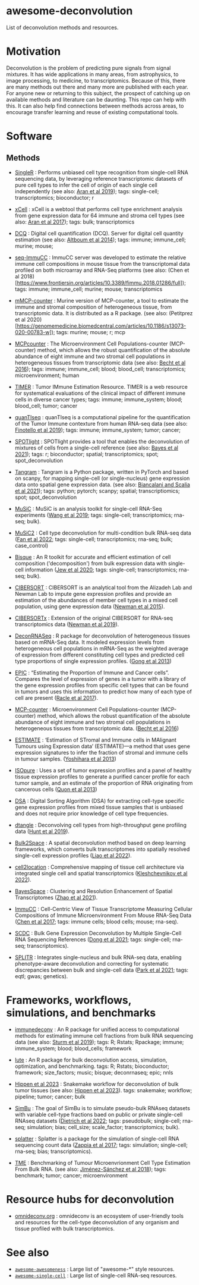 # awesome-deconvolution

List of deconvolution methods and resources.

# Motivation

Deconvolution is the problem of predicting pure signals from signal mixtures. It has wide applications in many areas, from astrophysics, to image processing, to medicine, to transcriptomics. Because of this,
there are many methods out there and many more are published with each year. For anyone new or returning
to this subject, the prospect of catching up on available methods and literature can be daunting. This
repo can help with this. It can also help find connections between methods across areas, to encourage
transfer learning and reuse of existing computational tools.

# Software

## Methods

* [SingleR](https://bioconductor.org/packages/release/bioc/html/SingleR.html) : Performs unbiased cell type recognition from single-cell RNA sequencing data, by leveraging reference transcriptomic datasets of pure cell types to infer the cell of origin of each single cell independently (see also: [Aran et al 2019](https://www.nature.com/articles/s41590-018-0276-y)); tags: single-cell; transcriptomics; bioconductor; r

* [xCell](https://xcell.ucsf.edu/) : xCell is a webtool that performs cell type enrichment analysis from gene expression data for 64 immune and stroma cell types (see also: [Aran et al 2017](https://genomebiology.biomedcentral.com/articles/10.1186/s13059-017-1349-1)); tags: bulk; transcriptomics

* [DCQ](http://dcq.tau.ac.il/) : Digital cell quantification (DCQ). Server for digital cell quantity estimation (see also: [Altboum et al 2014](https://www.embopress.org/doi/full/10.1002/msb.134947)); tags: immune; immune_cell; murine; mouse;

* [seq-ImmuCC](http://218.4.234.74:3200/immune/) : ImmuCC server was developed to estimate the relative immune cell compositions in mouse tissue from the transcriptomal data profiled on both microarray and RNA-Seq platforms (see also: (Chen et al 2018)[https://www.frontiersin.org/articles/10.3389/fimmu.2018.01286/full]); tags: immune; immune_cell; murine; mouse; transcriptomics

* [mMCP-counter](https://github.com/cit-bioinfo/mMCP-counter) : Murine version of MCP-counter, a tool to estimate the immune and stromal composition of heterogeneous tissue, from transcriptomic data. It is distributed as a R package. (see also: (Petitprez et al 2020)[https://genomemedicine.biomedcentral.com/articles/10.1186/s13073-020-00783-w]); tags: murine; mouse; r; mcp

* [MCPcounter](https://github.com/ebecht/MCPcounter) :  The Microenvironment Cell Populations-counter (MCP-counter) method, which allows the robust quantification of the absolute abundance of eight immune and two stromal cell populations in heterogeneous tissues from transcriptomic data (see also: [Becht et al 2016](https://genomebiology.biomedcentral.com/articles/10.1186/s13059-016-1070-5)); tags: immune; immune_cell; blood; blood_cell; transcriptomics; microenvironment; human

* [TIMER](http://cistrome.org/TIMER/) : Tumor IMmune Estimation Resource. TIMER is a web resource for systematical evaluations of the clinical impact of different immune cells in diverse cancer types; tags: immune; immune_system; blood; blood_cell; tumor; cancer

* [quanTIseq](https://icbi.i-med.ac.at/software/quantiseq/doc/index.html) : quanTIseq is a computational pipeline for the quantification of the Tumor Immune contexture from human RNA-seq data (see also: [Finotello et al 2019](https://genomemedicine.biomedcentral.com/articles/10.1186/s13073-019-0638-6)); tags: immune; immune_system; tumor; cancer; 

* [SPOTlight](https://marcelosua.github.io/SPOTlight/) : SPOTlight provides a tool that enables the deconvolution of mixtures of cells from a single-cell reference (see also: [Bayes et al 2021](https://marcelosua.github.io/SPOTlight/)); tags: r; bioconductor; spatial; transcriptomics; spot; spot_deconvolution 

* [Tangram](https://github.com/broadinstitute/Tangram) : Tangram is a Python package, written in PyTorch and based on scanpy, for mapping single-cell (or single-nucleus) gene expression data onto spatial gene expression data. (see also: [Biancalani and Scalia et al 2021](https://www.nature.com/articles/s41592-021-01264-7)); tags: python; pytorch; scanpy; spatial; transcriptiomics; spot; spot_deconvolution

* [MuSiC](https://github.com/xuranw/MuSiC) : MuSiC is an analysis toolkit for single-cell RNA-Seq experiments ([Wang et al 2019](https://www.nature.com/articles/s41467-018-08023-x); tags: single-cell; transcriptomics; rna-seq; bulk).

* [MuSiC2](https://github.com/Jiaxin-Fan/MuSiC2) : Cell type deconvolution for multi-condition bulk RNA-seq data ([Fan et al 2022](https://academic.oup.com/bib/article-abstract/23/6/bbac430/6751147?redirectedFrom=fulltext); tags: single-cell; transcriptomics; rna-seq; bulk; case_control)

* [Bisque](https://github.com/cozygene/bisque) : An R toolkit for accurate and efficient estimation of cell composition ('decomposition') from bulk expression data with single-cell information ([Jew et al 2020](https://www.nature.com/articles/s41467-020-15816-6); tags: single-cell; transcriptomics; rna-seq; bulk).

* [CIBERSORT](https://cibersortx.stanford.edu/) : CIBERSORT is an analytical tool from the Alizadeh Lab and Newman Lab to impute gene expression profiles and provide an estimation of the abundances of member cell types in a mixed cell population, using gene expression data ([Newman et al 2015](https://www.nature.com/articles/nmeth.3337)).

* [CIBERSORTx](https://cibersortx.stanford.edu/) : Extension of the original CIBERSORT for RNA-seq transcriptomics data ([Newman et al 2019](https://www.nature.com/articles/s41587-019-0114-2)).

* [DeconRNASeq](http://bioconductor.org/packages/release/bioc/html/DeconRNASeq.html) : R package for deconvolution of heterogeneous tissues based on mRNA-Seq data. It modeled expression levels from heterogeneous cell populations in mRNA-Seq as the weighted average of expression from different constituting cell types and predicted cell type proportions of single expression profiles. ([Gong et al 2013](https://academic.oup.com/bioinformatics/article/29/8/1083/229442))

* [EPIC](https://epic.gfellerlab.org/) : “Estimating the Proportion of Immune and Cancer cells”. Compares the level of expression of genes in a tumor with a library of the gene expression profiles from specific cell types that can be found in tumors and uses this information to predict how many of each type of cell are present ([Racle et al 2017](https://elifesciences.org/articles/26476)).

* [MCP-counter](https://zenodo.org/record/61372#.Y-0iHXbMJPY) : Microenvironment Cell Populations-counter (MCP-counter) method, which allows the robust quantification of the absolute abundance of eight immune and two stromal cell populations in heterogeneous tissues from transcriptomic data. ([Becht et al 2016](https://genomebiology.biomedcentral.com/articles/10.1186/s13059-016-1070-5))

* [ESTIMATE](https://sourceforge.net/projects/estimateproject/) :  ‘Estimation of STromal and Immune cells in MAlignant Tumours using Expression data’ (ESTIMATE)—a method that uses gene expression signatures to infer the fraction of stromal and immune cells in tumour samples. ([Yoshihara et al 2013](https://www.nature.com/articles/ncomms3612))

* [ISOpure](https://genomemedicine.biomedcentral.com/articles/10.1186/gm433) : Uses a set of tumor expression profiles and a panel of healthy tissue expression profiles to generate a purified cancer profile for each tumor sample, and an estimate of the proportion of RNA originating from cancerous cells ([Quon et al 2013](https://genomemedicine.biomedcentral.com/articles/10.1186/gm433))

* [DSA](https://bmcbioinformatics.biomedcentral.com/articles/10.1186/1471-2105-14-89#Sec4) : Digital Sorting Algorithm (DSA) for extracting cell-type specific gene expression profiles from mixed tissue samples that is unbiased and does not require prior knowledge of cell type frequencies.

* [dtangle](https://cran.r-project.org/web/packages/dtangle/index.html) : Deconvolving cell types from high-throughput gene profiling data ([Hunt et al 2019](https://academic.oup.com/bioinformatics/article/35/12/2093/5165376?login=false)).

* [Bulk2Space](https://github.com/ZJUFanLab/bulk2space) : A spatial deconvolution method based on deep learning frameworks, which converts bulk transcriptomes into spatially resolved single-cell expression profiles ([Liao et al 2022](https://www.biorxiv.org/content/10.1101/2022.01.15.476472v1)).

* [cell2location](https://github.com/BayraktarLab/cell2location/) : Comprehensive mapping of tissue cell architecture via integrated single cell and spatial transcriptomics ([Kleshchevnikov et al 2022](https://www.nature.com/articles/s41587-021-01139-4)).

* [BayesSpace](http://www.bioconductor.org/packages/release/bioc/html/BayesSpace.html) : Clustering and Resolution Enhancement of Spatial Transcriptomes ([Zhao et al 2021](https://www.nature.com/articles/s41587-021-00935-2)).

* [ImmuCC](https://github.com/wuaipinglab/ImmuCC) : Cell-Centric View of Tissue Transcriptome Measuring Cellular Compositions of Immune Microenvironment From Mouse RNA-Seq Data ([Chen et al 2017](https://www.nature.com/articles/srep40508); tags: immune cells; blood cells; mouse; rna-seq).

* [SCDC](https://meichendong.github.io/SCDC/) : Bulk Gene Expression Deconvolution by Multiple Single-Cell RNA Sequencing References ([Dong et al 2021](https://academic.oup.com/bib/article/22/1/416/5699815); tags: single-cell; rna-seq; transcriptomics).

* [SPLITR](https://www.biorxiv.org/content/10.1101/2021.01.21.426000v1) : Integrates single-nucleus and bulk RNA-seq data, enabling phenotype-aware deconvolution and correcting for systematic discrepancies between bulk and single-cell data ([Park et al 2021](https://www.biorxiv.org/content/10.1101/2021.01.21.426000v1); tags: eqtl; gwas; genetics).

# Frameworks, workflows, simulations, and benchmarks

* [immunedeconv](https://github.com/omnideconv/immunedeconv) : An R package for unified access to computational methods for estimating immune cell fractions from bulk RNA sequencing data (see also: [Sturm et al 2019](https://academic.oup.com/bioinformatics/article/35/14/i436/5529146)); tags: R; Rstats; Rpackage; immune; immune_system; blood; blood_cells; framework

* [lute](https://github.com/metamaden/lute) : An R package for bulk deconvolution access, simulation, optimization, and benchmarking. tags: R; Rstats; bioconductor; framework; size_factors; music; bisque; deconrnaseq; epic; nnls

* [Hippen et al 2023](https://github.com/greenelab/deconvolution_pilot/tree/main/scripts/deconvolution) : Snakemake workflow for deconvolution of bulk tumor tissues (see also: [Hippen et al 2023](https://www.biorxiv.org/content/10.1101/2022.12.04.519045v2)). tags: snakemake; workflow; pipeline; tumor; cancer; bulk

* [SimBu](https://github.com/omnideconv/SimBu) : The goal of SimBu is to simulate pseudo-bulk RNAseq datasets with variable cell-type fractions baed on public or private single-cell RNAseq datasets ([Dietrich et al 2022](https://academic.oup.com/bioinformatics/article/38/Supplement_2/ii141/6702009); tags: pseudobulk; single-cell; rna-seq; simulation; bias; cell_size; scale_factor; transcriptomics; bulk).

* [splatter](http://bioconductor.org/packages/release/bioc/html/splatter.html) : Splatter is a package for the simulation of single-cell RNA sequencing count data ([Zappia et al 2017](https://genomebiology.biomedcentral.com/articles/10.1186/s13059-017-1305-0); tags: simulation; single-cell; rna-seq; bias; transcriptomics).

* [TME](https://olliecast.shinyapps.io/Deconvolution_Benchmarking/) : Benchmarking of Tumour Microenvrionment Cell Type Estimation From Bulk RNA. (see also: [Jiménez-Sánchez et al 2018](https://www.biorxiv.org/content/10.1101/437533v2.full)); tags: benchmark; tumor; cancer; microenvironment

# Resource hubs for deconvolution

* [omnideconv.org](https://omnideconv.org/) : omnideconv is an ecosystem of user-friendly tools and resources for the cell-type deconvolution of any organism and tissue profiled with bulk transcriptomics.

# See also

* [`awesome-awesomeness`](https://github.com/bayandin/awesome-awesomeness) : Large list of "awesome-*" style resources.
*  [`awesome-single-cell`](https://github.com/seandavi/awesome-single-cell) : Large list of single-cell RNA-seq resources.
